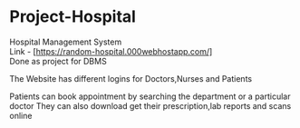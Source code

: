 # Project-Hospital
Hospital Management System 
<br />
Link - [https://random-hospital.000webhostapp.com/]
<br />
Done as project for DBMS
<br />

The Website has different logins for Doctors,Nurses and Patients

Patients can book appointment by searching the department or a particular doctor
They can also download get their prescription,lab reports and scans online

